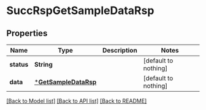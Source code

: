 # SuccRspGetSampleDataRsp


## Properties
Name | Type | Description | Notes
------------ | ------------- | ------------- | -------------
**status** | **String** |  | [default to nothing]
**data** | [***GetSampleDataRsp**](GetSampleDataRsp.md) |  | [default to nothing]


[[Back to Model list]](../README.md#models) [[Back to API list]](../README.md#api-endpoints) [[Back to README]](../README.md)


